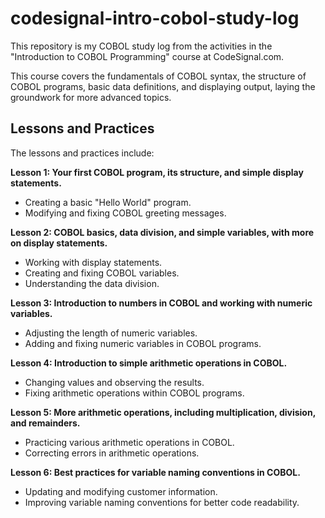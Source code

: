 # codesignal-intro-cobol-study-log

This repository is my COBOL study log from the activities in the "Introduction to COBOL Programming" course at CodeSignal.com.

This course covers the fundamentals of COBOL syntax, the structure of COBOL programs, basic data definitions, and displaying output, laying the groundwork for more advanced topics.

## Lessons and Practices

The lessons and practices include:

**Lesson 1: Your first COBOL program, its structure, and simple display statements.**

* Creating a basic "Hello World" program.
* Modifying and fixing COBOL greeting messages.

**Lesson 2: COBOL basics, data division, and simple variables, with more on display statements.**

* Working with display statements.
* Creating and fixing COBOL variables.
* Understanding the data division.

**Lesson 3: Introduction to numbers in COBOL and working with numeric variables.**

* Adjusting the length of numeric variables.
* Adding and fixing numeric variables in COBOL programs.

**Lesson 4: Introduction to simple arithmetic operations in COBOL.**

* Changing values and observing the results.
* Fixing arithmetic operations within COBOL programs.

**Lesson 5: More arithmetic operations, including multiplication, division, and remainders.**

* Practicing various arithmetic operations in COBOL.
* Correcting errors in arithmetic operations.

**Lesson 6: Best practices for variable naming conventions in COBOL.**

* Updating and modifying customer information.
* Improving variable naming conventions for better code readability.

